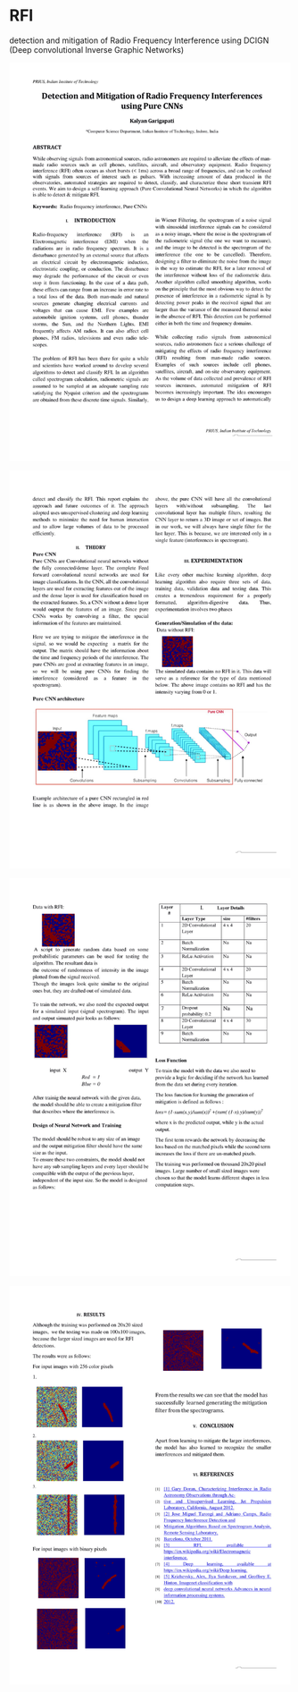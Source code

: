 # RFI
detection and mitigation of Radio Frequency Interference using DCIGN (Deep convolutional Inverse Graphic Networks)

![](https://github.com/kalyan0510/RFI/blob/master/writing/Detection%20and%20Mitigation%20of%20Radio%20Frequency%20Interferences%20using%20Pure%20CNNs-1.jpg?raw=true)

![](https://github.com/kalyan0510/RFI/blob/master/writing/Detection%20and%20Mitigation%20of%20Radio%20Frequency%20Interferences%20using%20Pure%20CNNs-2.jpg?raw=true)

![](https://github.com/kalyan0510/RFI/blob/master/writing/Detection%20and%20Mitigation%20of%20Radio%20Frequency%20Interferences%20using%20Pure%20CNNs-3.jpg?raw=true)

![](https://github.com/kalyan0510/RFI/blob/master/writing/Detection%20and%20Mitigation%20of%20Radio%20Frequency%20Interferences%20using%20Pure%20CNNs-4.jpg?raw=true)
